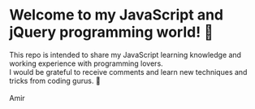 # Welcome to my JavaScript and jQuery programming world! 🌷
This repo is intended to share my JavaScript learning knowledge and working experience with programming lovers.<br>
I would be grateful to receive comments and learn new techniques and tricks from coding gurus. 🙏<br><br>
Amir
